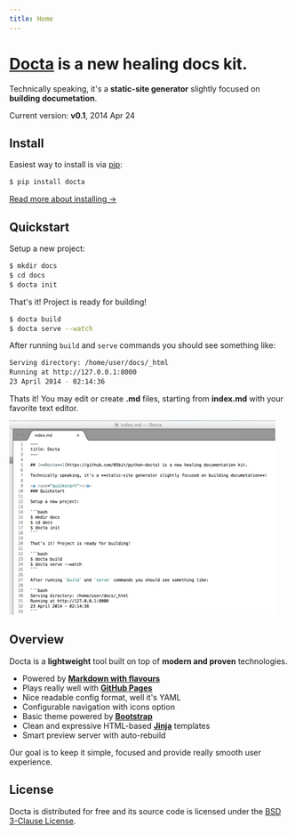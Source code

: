 ```yaml
---
title: Home
---
```


[**Docta**](http://docta.05bit.com) is a new healing docs kit.
==============================================================

Technically speaking, it's a **static-site generator** slightly focused on **building documetation**.

Current version: **v0.1**, 2014 Apr 24

<a name="install"></a>
Install
-------

Easiest way to install is via <a href="http://www.pip-installer.org/en/latest/quickstart.html" target="_blank">pip</a>:

```bash
$ pip install docta
```

[Read more about installing &rarr;](install/)

<a name="quickstart"></a>
Quickstart
----------

Setup a new project:

```bash
$ mkdir docs
$ cd docs
$ docta init
```

That's it! Project is ready for building!

```bash
$ docta build
$ docta serve --watch
```

After running `build` and `serve` commands you should see something like:

```bash
Serving directory: /home/user/docs/_html
Running at http://127.0.0.1:8000
23 April 2014 - 02:14:36
```

Thats it! You may edit or create **.md** files, starting from **index.md** with your favorite text editor.

![Docta .md file example](assets/img/screenshot1.jpg)

<a name="overview"></a>
Overview
--------

Docta is a **lightweight** tool built on top of **modern and proven** technologies.

* Powered by <a href="https://help.github.com/articles/github-flavored-markdown" target="_blank">**Markdown with flavours**</a>
* Plays really well with <a href="https://pages.github.com/" target="_blank">**GitHub Pages**</a>
* Nice readable config format, well it's YAML
* Configurable navigation with icons option
* Basic theme powered by <a href="http://getbootstrap.com/" target="_blank">**Bootstrap**</a>
* Clean and expressive HTML-based <a href="http://jinja.pocoo.org/docs/templates/" target="_blank">**Jinja**</a> templates
* Smart preview server with auto-rebuild

Our goal is to keep it simple, focused and provide really smooth user experience.

License
-------

Docta is distributed for free and its source code is licensed under the [BSD 3-Clause License](https://github.com/05bit/python-docta/blob/master/LICENSE).
